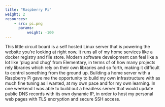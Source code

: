```yaml
---
title: "Raspberry Pi"
weight: 2
resources:
    - src: pi.png
      params:
          weight: -100
---
```


This little circuit board is a self hosted Linux server that is powering the website you're looking at right now. It runs all of my home services like a docker registry and file store. Modern software development can feel like a lot like 'plug and chug' from Elementary, in terms of of how many projects rely libraries which rely on their own libraries and so forth, making it difficult to control something from the ground up. Building a home server with a Raspberry Pi gave me the opportunity to build my own infrastructure with as much fine tuning as I wanted, at my own pace and for my own learning. In one weekend I was able to build out a headless server that would update public DNS records with its own dynamic IP, in order to host my personal web pages with TLS encryption and secure SSH access. 

